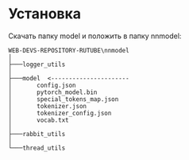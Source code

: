 # Установка
Скачать папку model и положить в папку nnmodel:
```options
WEB-DEVS-REPOSITORY-RUTUBE\nnmodel
│
├───logger_utils
│
├───model  <----------------------
│       config.json
│       pytorch_model.bin
│       special_tokens_map.json
│       tokenizer.json
│       tokenizer_config.json
│       vocab.txt
│
├───rabbit_utils
│
└───thread_utils
```
